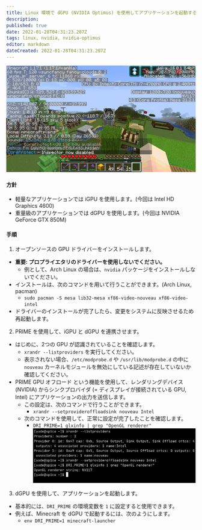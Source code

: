 ```yaml
---
title: Linux 環境で dGPU (NVIDIA Optimus) を使用してアプリケーションを起動する
description: 
published: true
date: 2022-01-28T04:31:23.207Z
tags: linux, nvidia, nvidia-optimus
editor: markdown
dateCreated: 2022-01-28T04:31:23.207Z
---
```


![06a0ba4e7a3777b3d139db301e68d96f-png.png](/images/06a0ba4e7a3777b3d139db301e68d96f-png.png)

#### 方針
* 軽量なアプリケーションでは iGPU を使用します。(今回は Intel HD Graphics 4600)
* 重量級のアプリケーションでは dGPU を使用します。(今回は NVIDIA GeForce GTX 850M)

#### 手順
1. オープンソースの GPU ドライバーをインストールします。
* **重要: プロプライエタリのドライバーを使用しないでください。**
    * 例として、Arch Linux の場合は、`nvidia` パッケージをインストールしないでください。
* インストールは、次のコマンドを用いて行うことができます。(Arch Linux, pacman)
    * `sudo pacman -S mesa lib32-mesa xf86-video-nouveau xf86-video-intel`
* ドライバーのインストールが完了したら、変更をシステムに反映させるため再起動します。
2. PRIME を使用して、iGPU と dGPU を連携させます。<br>
* はじめに、2つの GPU が認識されていることを確認します。
    * `xrandr --listproviders` を実行してください。
    * 表示されない場合、`/etc/modprobe.d` や `/usr/lib/modprobe.d` の中に `nouveau` カーネルモジュールを無効にしている記述が存在していないか確認してください。
* PRIME GPU オフロード という機能を使用して、レンダリングデバイス (NVIDIA) からシンクプロバイダ (= ディスプレイが接続されている GPU, Intel) にアプリケーションの出力を送信します。
    * この設定は、次のコマンドで行うことができます。
        * `xrandr --setprovideroffloadsink nouveau Intel`
    * 次のコマンドを使用して、正常に設定が完了したことを確認します。
        * `DRI_PRIME=1 glxinfo | grep "OpenGL renderer"`
        ![8abf9267ed6c0e6b58164a248905bc47.png](/images/8abf9267ed6c0e6b58164a248905bc47.png)
3. dGPU を使用して、アプリケーションを起動します。<br>
* 基本的には、`DRI_PRIME` の環境変数を `1` に設定すると使用できます。
* 例えば、Minecraft を dGPU で起動するには、次のようにします。
    * `env DRI_PRIME=1 minecraft-launcher`